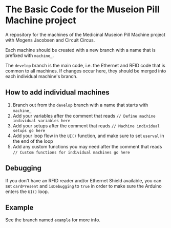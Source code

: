 # The Basic Code for the Museion Pill Machine project

A repository for the machines of the Medicinal Museion Pill Machine project with Mogens Jacobsen and Circuit Circus. 

Each machine should be created with a new branch with a name that is prefixed with `machine_`.

The `develop` branch is the main code, i.e. the Ethernet and RFID code that is common to all machines. If changes occur here, they should be merged into each individual machine's branch.

## How to add individual machines

1. Branch out from the `develop` branch with a name that starts with `machine_`
3. Add your variables after the comment that reads `// Define machine individual variables here`
4. Add your setups after the comment that reads `// Machine individual setups go here`
5. Add your loop flow in the `UI()` function, and make sure to set `userval` in the end of the loop
6. Add any custom functions you may need after the comment that reads `// Custom functions for individual machines go here`

## Debugging

If you don't have an RFID reader and/or Ethernet Shield available, you can set `cardPresent` and `isDebugging` to `true` in order to make sure the Arduino enters the `UI()` loop.

## Example

See the branch named `example` for more info.